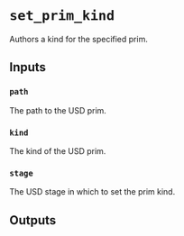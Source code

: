 # `set_prim_kind`

Authors a kind for the specified prim.

## Inputs

### `path`
The path to the USD prim. 

### `kind`
The kind of the USD prim. 

### `stage`
The USD stage in which to set the prim kind. 


## Outputs
